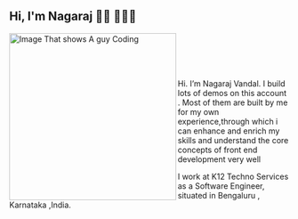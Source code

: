 ## Hi, I'm Nagaraj 👋🏼 👨🏽‍💻

<p>
<img src="https://raw.githubusercontent.com/NagarajVandal/NagarajVandal/master/Images/coder.png" align="left" alt="Image That shows A guy Coding" width="300px" height="300px">
  
</p>
<br />
<br />
<br />
<br />



Hi. I’m Nagaraj Vandal. I build lots of demos on this account . Most of them are built by me for my own experience,through which i can enhance and enrich my skills
and understand the core concepts of front end development very well

I work at K12 Techno Services as a Software Engineer, situated in Bengaluru , Karnataka ,India.

